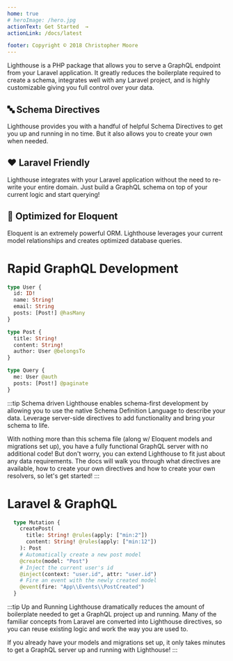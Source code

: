 ```yaml
---
home: true
# heroImage: /hero.jpg
actionText: Get Started  →
actionLink: /docs/latest

footer: Copyright © 2018 Christopher Moore
---
```



Lighthouse is a PHP package that allows you to serve a GraphQL endpoint from your Laravel application. It greatly reduces the boilerplate required to create a schema, integrates well with any Laravel project, and is highly customizable giving you full control over your data.


<div class="features"><div class="feature"><h2>🔤 Schema Directives</h2> <p>Lighthouse provides you with a handful of helpful Schema Directives to get you up and running in no time. But it also allows you to create your own when needed.</p></div><div class="feature"><h2>❤️ Laravel Friendly</h2> <p>Lighthouse integrates with your Laravel application without the need to re-write your entire domain. Just build a GraphQL schema on top of your current logic and start querying!</p></div><div class="feature"><h2>💯 Optimized for Eloquent</h2> <p>Eloquent is an extremely powerful ORM. Lighthouse leverages your current model relationships and creates optimized database queries.</p></div></div>

# Rapid GraphQL Development

```graphql
type User {
  id: ID!
  name: String!
  email: String
  posts: [Post!] @hasMany
}

type Post {
  title: String!
  content: String!
  author: User @belongsTo
}

type Query {
  me: User @auth
  posts: [Post!] @paginate
}
```

:::tip Schema driven
Lighthouse enables schema-first development by allowing you to use the native Schema Definition Language to describe your data. Leverage server-side directives to add functionality and bring your schema to life.

With nothing more than this schema file (along w/ Eloquent models and migrations set up), you have a fully functional GraphQL server with no additional code! But don't worry, you can extend Lighthouse to fit just about any data requirements. The docs will walk you through what directives are available, how to create your own directives and how to create your own resolvers, so let's get started!
:::
<br>

# Laravel & GraphQL

```graphql
  type Mutation {
    createPost(
      title: String! @rules(apply: ["min:2"])
      content: String! @rules(apply: ["min:12"])
    ): Post
    # Automatically create a new post model
    @create(model: "Post")
    # Inject the current user's id
    @inject(context: "user.id", attr: "user.id")
    # Fire an event with the newly created model
    @event(fire: "App\\Events\\PostCreated")
  }
```

:::tip Up and Running
Lighthouse dramatically reduces the amount of boilerplate needed to get a GraphQL project up and running. Many of the familiar concepts from Laravel are converted into Lighthouse directives, so you can reuse existing logic and work the way you are used to.

If you already have your models and migrations set up, it only takes minutes to get a GraphQL server up and running with Lighthouse!
:::
